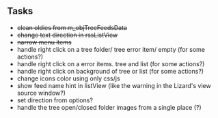 ## Tasks

* ~~clean oldies from m_objTreeFeedsData~~
* ~~change text direction in rssListView~~
* ~~narrow menu items~~
* handle right click on a tree folder/ tree error item/ empty   (for some actions?)
* handle right click on a error items. tree and list (for some actions?)
* handle right click on background of tree or list  (for some actions?)
* change icons color using only css/js
* show feed name hint in listView (like the warning in the Lizard's view source window?)
* set direction from options?
* handle the tree open/closed folder images from a single place (?)



